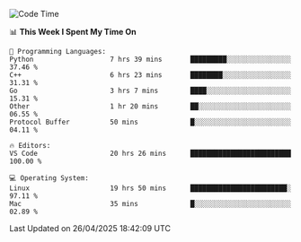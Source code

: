 
<!--START_SECTION:waka-->
![Code Time](http://img.shields.io/badge/Code%20Time-3%2C347%20hrs%2030%20mins-blue)

📊 **This Week I Spent My Time On** 

```text
💬 Programming Languages: 
Python                   7 hrs 39 mins       █████████░░░░░░░░░░░░░░░░   37.46 % 
C++                      6 hrs 23 mins       ████████░░░░░░░░░░░░░░░░░   31.31 % 
Go                       3 hrs 7 mins        ████░░░░░░░░░░░░░░░░░░░░░   15.31 % 
Other                    1 hr 20 mins        ██░░░░░░░░░░░░░░░░░░░░░░░   06.55 % 
Protocol Buffer          50 mins             █░░░░░░░░░░░░░░░░░░░░░░░░   04.11 % 

🔥 Editors: 
VS Code                  20 hrs 26 mins      █████████████████████████   100.00 % 

💻 Operating System: 
Linux                    19 hrs 50 mins      ████████████████████████░   97.11 % 
Mac                      35 mins             █░░░░░░░░░░░░░░░░░░░░░░░░   02.89 % 
```


 Last Updated on 26/04/2025 18:42:09 UTC
<!--END_SECTION:waka-->

